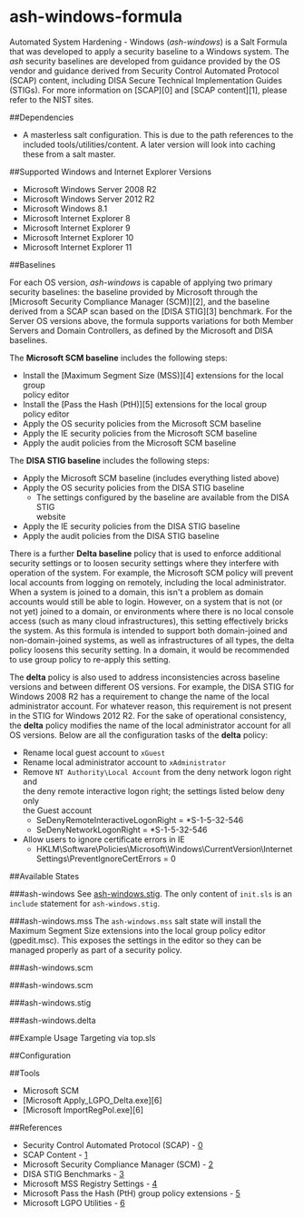 # ash-windows-formula
Automated System Hardening - Windows (*ash-windows*) is a Salt Formula that was 
developed to apply a security baseline to a Windows system. The *ash* security 
baselines are developed from guidance provided by the OS vendor and guidance 
derived from Security Control Automated Protocol (SCAP) content, including 
DISA Secure Technical Implementation Guides (STIGs). For more information on 
[SCAP][0] and [SCAP content][1], please refer to the NIST sites. 


##Dependencies

- A masterless salt configuration. This is due to the path references to the  
included tools/utilities/content. A later version will look into caching these 
from a salt master.


##Supported Windows and Internet Explorer Versions

- Microsoft Windows Server 2008 R2
- Microsoft Windows Server 2012 R2
- Microsoft Windows 8.1
- Microsoft Internet Explorer 8
- Microsoft Internet Explorer 9
- Microsoft Internet Explorer 10
- Microsoft Internet Explorer 11

##Baselines

For each OS version, *ash-windows* is capable of applying two primary security 
baselines: the baseline provided by Microsoft through the [Microsoft Security 
Compliance Manager (SCM)][2], and the baseline derived from a SCAP scan based 
on the [DISA STIG][3] benchmark. For the Server OS versions above, the formula 
supports variations for both Member Servers and Domain Controllers, as defined 
by the Microsoft and DISA baselines. 

The **Microsoft SCM baseline** includes the following steps:

- Install the [Maximum Segment Size (MSS)][4] extensions for the local group  
policy editor
- Install the [Pass the Hash (PtH)][5] extensions for the local group  
policy editor
- Apply the OS security policies from the Microsoft SCM baseline
- Apply the IE security policies from the Microsoft SCM baseline
- Apply the audit policies from the Microsoft SCM baseline

The **DISA STIG baseline** includes the following steps:

- Apply the Microsoft SCM baseline (includes everything listed above)
- Apply the OS security policies from the DISA STIG baseline
  - The settings configured by the baseline are available from the DISA STIG  
website
- Apply the IE security policies from the DISA STIG baseline
- Apply the audit policies from the DISA STIG baseline

There is a further **Delta baseline** policy that is used to enforce 
additional security settings or to loosen security settings where they 
interfere with operation of the system. For example, the Microsoft SCM policy 
will prevent local accounts from logging on remotely, including the local 
administrator. When a system is joined to a domain, this isn't a problem as 
domain accounts would still be able to login. However, on a system that is not 
(or not yet) joined to a domain, or environments where there is no local 
console access (such as many cloud infrastructures), this setting effectively 
bricks the system. As this formula is intended to support both domain-joined 
and non-domain-joined systems, as well as infrastructures of all types, the 
delta policy loosens this security setting. In a domain, it would be 
recommended to use group policy to re-apply this setting.

The **delta** policy is also used to address inconsistencies across baseline 
versions and between different OS versions. For example, the DISA STIG for 
Windows 2008 R2 has a requirement to change the name of the local 
administrator account. For whatever reason, this requirement is not present in 
the STIG for Windows 2012 R2. For the sake of operational consistency, the 
**delta** policy modifies the name of the local administrator account for all 
OS versions. Below are all the configuration tasks of the **delta** policy:

- Rename local guest account to `xGuest`
- Rename local administrator account to `xAdministrator`
- Remove `NT Authority\Local Account` from the deny network logon right and  
the deny remote interactive logon right; the settings listed below deny only  
the Guest account
  - SeDenyRemoteInteractiveLogonRight = *S-1-5-32-546
  - SeDenyNetworkLogonRight = *S-1-5-32-546
- Allow users to ignore certificate errors in IE
  - HKLM\Software\Policies\Microsoft\Windows\CurrentVersion\Internet Settings\PreventIgnoreCertErrors = 0


##Available States

###ash-windows
See [ash-windows.stig](#ash-windows.stig). The only content of `init.sls` is 
an `include` statement for `ash-windows.stig`.

###ash-windows.mss
The `ash-windows.mss` salt state will install the Maximum Segment Size 
extensions into the local group policy editor (gpedit.msc). This exposes the 
settings in the editor so they can be managed properly as part of a security 
policy.

###ash-windows.scm

###ash-windows.scm

###ash-windows.stig

###ash-windows.delta


##Example Usage
Targeting via top.sls


##Configuration


##Tools
- Microsoft SCM
- [Microsoft Apply_LGPO_Delta.exe][6]
- [Microsoft ImportRegPol.exe][6]


##References

- Security Control Automated Protocol (SCAP) - [0](http://scap.nist.gov/) 
- SCAP Content - [1](http://web.nvd.nist.gov/view/ncp/repository?keyword=Microsoft+Windows&startIndex=0) 
- Microsoft Security Compliance Manager (SCM) - [2](http://www.microsoft.com/scm)
- DISA STIG Benchmarks - [3](http://iase.disa.mil/stigs/os/windows)
- Microsoft MSS Registry Settings - [4](https://technet.microsoft.com/en-us/library/dd349797(v=ws.10).aspx)
- Microsoft Pass the Hash (PtH) group policy extensions - [5](http://blogs.technet.com/b/secguide/archive/2014/08/13/security-baselines-for-windows-8-1-windows-server-2012-r2-and-internet-explorer-11-final.aspx)
- Microsoft LGPO Utilities - [6](http://blogs.technet.com/b/fdcc/archive/2008/05/07/lgpo-utilities.aspx)